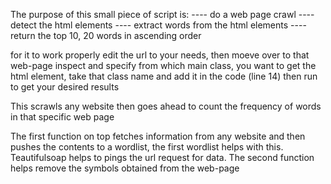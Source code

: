The purpose of this small piece of script is:
   ---- do a web page crawl
   ---- detect the html elements
   ---- extract words from the html elements
   ---- return the top 10, 20 words in ascending order

for it to work properly edit the url to your needs, then moeve over to that web-page inspect and specify from which main class, you want to get the html element, take that class name and add it in the code (line 14) then run to get your desired results

This scrawls any website then goes ahead to count the frequency of words in that specific web page

The first function on top fetches information from any website and then pushes the contents to a wordlist, the first wordlist helps with this.
Teautifulsoap helps to pings the url request for data.
The second function helps remove the symbols obtained from the web-page